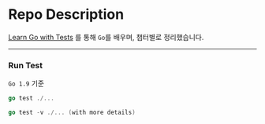 # Repo Description

[Learn Go with Tests](https://quii.gitbook.io/learn-go-with-tests/) 를 통해 `Go`를 배우며, 챕터별로 정리했습니다.

-----
### Run Test
`Go 1.9` 기준 
```go
go test ./...

go test -v ./... (with more details)
```
